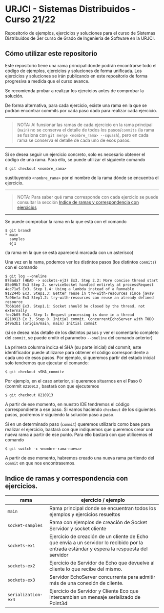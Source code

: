 # URJCI - Sistemas Distribuidos - Curso 21/22

Repositorio de ejemplos, ejercicios y soluciones para el curso de
Sistemas Distribuidos de 3er curso de Grado de Ingeniería de Software en la
URJCI.

## Cómo utilizar este repositorio

Este repositorio tiene una rama principal donde podrán encontrarse todo el código
de ejemplos, ejercicios y soluciones de forma unificada. Los ejercicios y soluciones se
irán publicando en este repositorio de forma progresiva a medida que el curso avance.

Se recomienda probar a realizar los ejercicios antes de comprobar la solución.

De forma alternativa, para cada ejercicio, existe una rama en la que se
podrán encontrar commits por cada paso dado para realizar cada ejercicio.

---
> NOTA: Al funsionar las ramas de cada ejercicio en la rama principal (`main`) no se conserva el detalle de todos los
> pasos/`commits` (la rama se fusiona con `git merge <nombre_rama> --squash`), pero en cada rama se conserva el detalle
> de cada uno de esos pasos.
---

Si se desea seguir un ejercicio concreto, solo es necesario obtener el código de una rama.
Para ello, se puede utilizar el siguiente comando

```shell
$ git checkout <nombre_rama> 
```

sustituyendo `<nombre_rama>` por el nombre de la rama dónde se encuentra el ejercicio.

---
> NOTA: Para saber qué rama corresponde con cada ejercicio se puede consultar
> la sección
> [Indice de ramas y correspondencia con ejercicios](#indice-de-ramas-y-correspondencia-con-ejercicios)
---

Se puede comprobar la rama en la que está con el comando
```shell
$ git branch
* main
  samples
  ej1
```
(la rama en la que se está aparecerá marcada con un asterisco)

Una vez en la rama, podemos ver los distintos pasos (los distintos `commits`) con el comando
```shell
$ git log --oneline
878ada7 (HEAD -> sockets-ej3) Ex3. Step 2.2: More concise thread start
85e09b7 Ex3 Step 2. serviceSocket handled entirely at processRequest
4ec71a5 Ex3. Step 1.4: Using a lambda instead of a Runnable
912244b Ex3. Step1.3: Better reuse in trw-with-resources since java9
7a96efa Ex3 Step1.2: try-with-resources can reuse an already defined resource
7b6b1dd Ex3. Step1.1: Socket should be closed by the thread, not externally
fec2b05 Ex3. Step 1: Request processing is done in a thread
8210913 Ex 3. Step 0. Initial commit. ConcurrentEchoServer with TODO
249a3b1 (origin/main, main) Initial commit
```
(si se desea más detalle de los distintos pasos y ver el comentario completo del `commit`, se puede omitir el parametro
`--oneline` del comando anterior)

La primera columna indica el SHA (su parte inicial) del commit, este identificador puede utilizarse para obtener el
código corresponidente a cada uno de esos pasos. Por ejemplo, si queremos partir del estado inicial solo tendremos que
ejecutar el comando:

```shell
$ git checkout <SHA_commit>
```

Por ejemplo, en el caso anterior, si queremos situarnos en el Paso 0 (commit `8210913` , bastará con que ejecutemos
```shell
$ git checkout 8210913
```
A partir de ese momento, en nuestro IDE tendremos el código correspondiente a ese paso. Si vamos haciendo `checkout` de
los siguientes pasos, podremos ir siguiendo la solución paso a paso.

Si en un determinado paso (`commit`) queremos utilizarlo como base para realizar el ejercicio, bastará con que indiquemos
que queremos crear una nueva rama a partir de ese punto. Para ello bastará con que utilicemos el comando

```shell
$ git switch -c <nombre-rama-nueva>
```

A partir de ese momento, habremos creado una nueva rama partiendo del `commit` en que nos encontrasemos.

## Indice de ramas y correspondencia con ejercicios.

| rama | ejercicio / ejemplo |
| ---- | ------------------- |
| `main` | Rama principal donde se encuentran todos los ejemplos y ejercicios resueltos 
| `socket-samples` | Rama con ejemplos de creación de Socket Servidor y socket cliente |
| `sockets-ex1` | Ejercicio de creación de un cliente de Echo que envia a un servidor lo recibido por la entrada estándar y espera la respuesta del servidor |
| `sockets-ex2` | Ejercicio de Servidor de Echo que devuelve al cliente lo que recibe del mismo. |
| `sockets-ex3` | Servidor EchoServer concurrente para admitir más de una conexión de cliente. |
| `serialization-ex4` | Ejercicio de Servidor y Cliente Eco que intercambian un mensaje serializado de Point3d |
